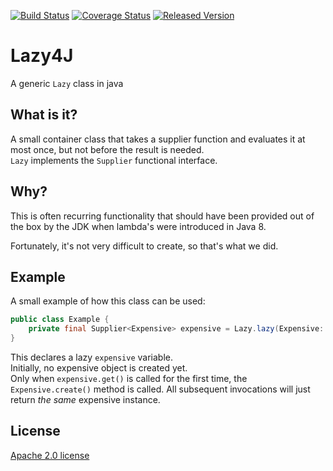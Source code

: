 [![Build Status][ci-img]][ci]
[![Coverage Status][coveralls-img]][coveralls]
[![Released Version][maven-img]][maven]

# Lazy4J

A generic `Lazy` class in java

## What is it?

A small container class that takes a supplier function and evaluates it at most once,
but not before the result is needed.  
`Lazy` implements the `Supplier` functional interface.

## Why?

This is often recurring functionality that should have been provided out of the box by the JDK
when lambda's were introduced in Java 8.

Fortunately, it's not very difficult to create, so that's what we did.

## Example

A small example of how this class can be used:

```java
public class Example {
    private final Supplier<Expensive> expensive = Lazy.lazy(Expensive::create);
}
```

This declares a lazy `expensive` variable.  
Initially, no expensive object is created yet.  
Only when `expensive.get()` is called for the first time,
the `Expensive.create()` method is called.
All subsequent invocations will just return _the same_ expensive instance.


## License

[Apache 2.0 license](../LICENSE)

  [ci-img]: https://img.shields.io/travis/talsma-ict/lazy4j/develop.svg
  [ci]: https://travis-ci.org/talsma-ict/lazy4j
  [maven-img]: https://img.shields.io/maven-central/v/nl.talsmasoftware/lazy4j.svg
  [maven]: http://search.maven.org/#search%7Cga%7C1%7Cg%3A%22nl.talsmasoftware%22%20AND%20a%3A%22lazy4j%22
  [coveralls-img]: https://coveralls.io/repos/github/talsma-ict/lazy4j/badge.svg
  [coveralls]: https://coveralls.io/github/talsma-ict/lazy4j
